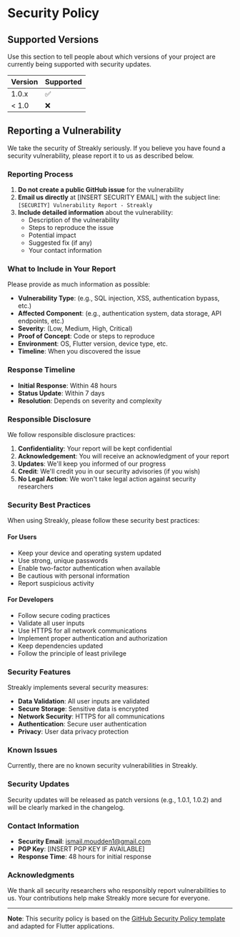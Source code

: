 # Security Policy

## Supported Versions

Use this section to tell people about which versions of your project are
currently being supported with security updates.

| Version | Supported          |
| ------- | ------------------ |
| 1.0.x   | :white_check_mark: |
| < 1.0   | :x:                |

## Reporting a Vulnerability

We take the security of Streakly seriously. If you believe you have found a security vulnerability, please report it to us as described below.

### Reporting Process

1. **Do not create a public GitHub issue** for the vulnerability
2. **Email us directly** at [INSERT SECURITY EMAIL] with the subject line: `[SECURITY] Vulnerability Report - Streakly`
3. **Include detailed information** about the vulnerability:
   - Description of the vulnerability
   - Steps to reproduce the issue
   - Potential impact
   - Suggested fix (if any)
   - Your contact information

### What to Include in Your Report

Please provide as much information as possible:

- **Vulnerability Type**: (e.g., SQL injection, XSS, authentication bypass, etc.)
- **Affected Component**: (e.g., authentication system, data storage, API endpoints, etc.)
- **Severity**: (Low, Medium, High, Critical)
- **Proof of Concept**: Code or steps to reproduce
- **Environment**: OS, Flutter version, device type, etc.
- **Timeline**: When you discovered the issue

### Response Timeline

- **Initial Response**: Within 48 hours
- **Status Update**: Within 7 days
- **Resolution**: Depends on severity and complexity

### Responsible Disclosure

We follow responsible disclosure practices:

1. **Confidentiality**: Your report will be kept confidential
2. **Acknowledgement**: You will receive an acknowledgment of your report
3. **Updates**: We'll keep you informed of our progress
4. **Credit**: We'll credit you in our security advisories (if you wish)
5. **No Legal Action**: We won't take legal action against security researchers

### Security Best Practices

When using Streakly, please follow these security best practices:

#### For Users
- Keep your device and operating system updated
- Use strong, unique passwords
- Enable two-factor authentication when available
- Be cautious with personal information
- Report suspicious activity

#### For Developers
- Follow secure coding practices
- Validate all user inputs
- Use HTTPS for all network communications
- Implement proper authentication and authorization
- Keep dependencies updated
- Follow the principle of least privilege

### Security Features

Streakly implements several security measures:

- **Data Validation**: All user inputs are validated
- **Secure Storage**: Sensitive data is encrypted
- **Network Security**: HTTPS for all communications
- **Authentication**: Secure user authentication
- **Privacy**: User data privacy protection

### Known Issues

Currently, there are no known security vulnerabilities in Streakly.

### Security Updates

Security updates will be released as patch versions (e.g., 1.0.1, 1.0.2) and will be clearly marked in the changelog.

### Contact Information

- **Security Email**: ismail.moudden1@gmail.com
- **PGP Key**: [INSERT PGP KEY IF AVAILABLE]
- **Response Time**: 48 hours for initial response

### Acknowledgments

We thank all security researchers who responsibly report vulnerabilities to us. Your contributions help make Streakly more secure for everyone.

---

**Note**: This security policy is based on the [GitHub Security Policy template](https://github.com/github/securitylab/blob/main/docs/SECURITY.md) and adapted for Flutter applications.
